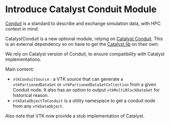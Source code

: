 # Introduce Catalyst Conduit Module

[Conduit](https://llnl-conduit.readthedocs.io/en/latest/index.html) is a standard to describe and exchange simulation data, with HPC context in mind.

CatalystConduit is a new optional module, relying on [Catalyst Conduit](https://catalyst-in-situ.readthedocs.io/en/latest/introduction.html#relationship-with-conduit).
This is an external dependency so on have to get the [Catalyst lib](https://gitlab.kitware.com/paraview/catalyst) on their own.

We rely on Catalyst version of Conduit, to ensure compatibility with Catalyst implementations.

Main content:
 * `vtkConduitSource` : a VTK source that can generate a `vtkPartionedDataSet` or `vtkPartionedDataSetCollection` from a given Conduit node.
 It also has an option to output `vtkMultiBlockDataSet` for historical reason.
 * `vtkDataObjectToConduit` is a utility namespace to get a conduit node from any `vtkDataObject`.

 Also note that VTK now provide a stub implementation of Catalyst.
